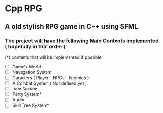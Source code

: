 # Cpp RPG
## A old stylish RPG game in C++ using SFML
### The project will have the following Main Contents implemented ( hopefully in that order )
(*) contents that will be implemented if possible

- [ ] Game's World
- [ ] Navegation System
- [ ] Caracters ( Player - NPCs - Enemies )
- [ ] A Combat System ( Not defined yet )
- [ ] Item System
- [ ] Party System*
- [ ] Audio
- [ ] Skill Tree System*
